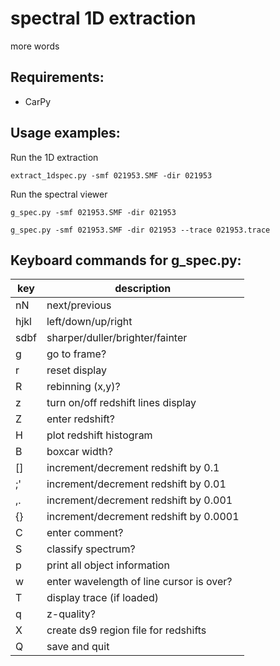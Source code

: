 # spectral 1D extraction

more words

## Requirements:
* CarPy 

## Usage examples:

Run the 1D extraction

`extract_1dspec.py -smf 021953.SMF -dir 021953`

Run the spectral viewer

`g_spec.py -smf 021953.SMF -dir 021953`

`g_spec.py -smf 021953.SMF -dir 021953 --trace 021953.trace`

## Keyboard commands for g_spec.py:

| key | description |
| --- | ---|
| nN | next/previous |
| hjkl | left/down/up/right |
| sdbf | sharper/duller/brighter/fainter |
| g | go to frame? |
| r | reset display |
| R | rebinning (x,y)? |
| z | turn on/off redshift lines display |
| Z | enter redshift? |
| H | plot redshift histogram |
| B | boxcar width? |
| [] | increment/decrement redshift by 0.1 |
| ;' | increment/decrement redshift by 0.01 |
| ,. | increment/decrement redshift by 0.001 |
| {} | increment/decrement redshift by 0.0001 |
| C | enter comment? |
| S | classify spectrum? |
| p | print all object information |
| w | enter wavelength of line cursor is over? |
| T | display trace (if loaded) |
| q | z-quality? |
| X | create ds9 region file for redshifts |
| Q | save and quit |




